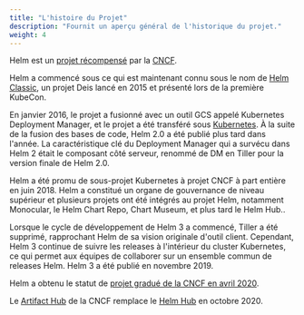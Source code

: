 ```yaml
---
title: "L'histoire du Projet"
description: "Fournit un aperçu général de l'historique du projet."
weight: 4
---
```


Helm est un [projet récompensé](https://helm.sh/blog/celebrating-helms-cncf-graduation/) par la [CNCF](https://www.cncf.io/projects/).


Helm a commencé sous ce qui est maintenant connu sous le nom de [Helm Classic](https://github.com/helm/helm-classic), un projet Deis lancé en 2015 et présenté lors de la première KubeCon.

En janvier 2016, le projet a fusionné avec un outil GCS appelé Kubernetes Deployment Manager, et le projet a été transféré sous [Kubernetes](https://kubernetes.io). À la suite de la fusion des bases de code, Helm 2.0 a été publié plus tard dans l'année. La caractéristique clé du Deployment Manager qui a survécu dans Helm 2 était le composant côté serveur, renommé de DM en Tiller pour la version finale de Helm 2.0.

Helm a été promu de sous-projet Kubernetes à projet CNCF à part entière en juin 2018. Helm a constitué un organe de gouvernance de niveau supérieur et plusieurs projets ont été intégrés au projet Helm, notamment Monocular, le Helm Chart Repo, Chart Museum, et plus tard le Helm Hub..

Lorsque le cycle de développement de Helm 3 a commencé, Tiller a été supprimé, rapprochant Helm de sa vision originale d'outil client. Cependant, Helm 3 continue de suivre les releases à l'intérieur du cluster Kubernetes, ce qui permet aux équipes de collaborer sur un ensemble commun de releases Helm. Helm 3 a été publié en novembre 2019.

Helm a obtenu le statut de [projet gradué de la CNCF en avril 2020](https://www.cncf.io/announcement/2020/04/30/cloud-native-computing-foundation-announces-helm-graduation/).

Le [Artifact Hub](https://artifacthub.io) de la CNCF remplace le [Helm Hub](https://hub.helm.sh) en  octobre 2020.
